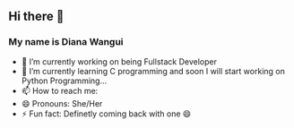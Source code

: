 ## Hi there 👋
### My name is Diana Wangui

- 🔭 I’m currently working on being Fullstack Developer
- 🌱 I’m currently learning C programming and soon I will start working on Python Programming...
- 📫 How to reach me: 
- 😄 Pronouns: She/Her
- ⚡ Fun fact: Definetly coming back with one 😄

